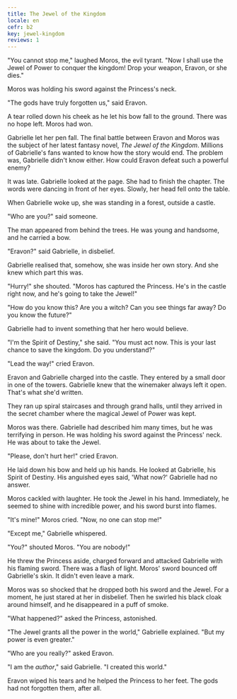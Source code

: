```yaml
---
title: The Jewel of the Kingdom
locale: en
cefr: b2
key: jewel-kingdom
reviews: 1
---
```


"You cannot stop me," laughed Moros, the evil tyrant. "Now I shall use the Jewel of Power to conquer the kingdom! Drop your weapon, Eravon, or she dies."

Moros was holding his sword against the Princess's neck.

"The gods have truly forgotten us," said Eravon.

A tear rolled down his cheek as he let his bow fall to the ground. There was no hope left. Moros had won.

Gabrielle let her pen fall. The final battle between Eravon and Moros was the subject of her latest fantasy novel, *The Jewel of the Kingdom*. Millions of Gabrielle's fans wanted to know how the story would end. The problem was, Gabrielle didn't know either. How could Eravon defeat such a powerful enemy?

It was late. Gabrielle looked at the page. She had to finish the chapter. The words were dancing in front of her eyes. Slowly, her head fell onto the table.

When Gabrielle woke up, she was standing in a forest, outside a castle.

"Who are you?" said someone.

The man appeared from behind the trees. He was young and handsome, and he carried a bow.

"Eravon?" said Gabrielle, in disbelief.

Gabrielle realised that, somehow, she was inside her own story. And she knew which part this was.

"Hurry!" she shouted. "Moros has captured the Princess. He's in the castle right now, and he's going to take the Jewel!"

"How do you know this? Are you a witch? Can you see things far away? Do you know the future?"

Gabrielle had to invent something that her hero would believe.

"I'm the Spirit of Destiny," she said. "You must act now. This is your last chance to save the kingdom. Do you understand?"

"Lead the way!" cried Eravon.

Eravon and Gabrielle charged into the castle. They entered by a small door in one of the towers. Gabrielle knew that the winemaker always left it open. That's what she'd written.

They ran up spiral staircases and through grand halls, until they arrived in the secret chamber where the magical Jewel of Power was kept.

Moros was there. Gabrielle had described him many times, but he was terrifying in person. He was holding his sword against the Princess' neck. He was about to take the Jewel.

"Please, don't hurt her!" cried Eravon.

He laid down his bow and held up his hands. He looked at Gabrielle, his Spirit of Destiny. His anguished eyes said, 'What now?' Gabrielle had no answer.

Moros cackled with laughter. He took the Jewel in his hand. Immediately, he seemed to shine with incredible power, and his sword burst into flames.

"It's mine!" Moros cried. "Now, no one can stop me!"

"Except me," Gabrielle whispered.

"You?" shouted Moros. "You are nobody!"

He threw the Princess aside, charged forward and attacked Gabrielle with his flaming sword. There was a flash of light. Moros' sword bounced off Gabrielle's skin. It didn't even leave a mark.

Moros was so shocked that he dropped both his sword and the Jewel. For a moment, he just stared at her in disbelief. Then he swirled his black cloak around himself, and he disappeared in a puff of smoke.

"What happened?" asked the Princess, astonished.

"The Jewel grants all the power in the world," Gabrielle explained. "But my power is even greater."

"Who are you really?" asked Eravon.

"I am the *author*," said Gabrielle. "I created this world."

Eravon wiped his tears and he helped the Princess to her feet. The gods had not forgotten them, after all.